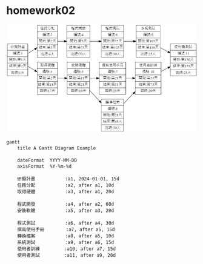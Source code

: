 # homework02
![petg](https://github.com/Kayu10/homework/blob/main/graphviz%20(1).png)

```mermaid
gantt
    title A Gantt Diagram Example

    dateFormat  YYYY-MM-DD
    axisFormat  %Y-%m-%d

    研擬計畫           :a1, 2024-01-01, 15d
    任務分配           :a2, after a1, 10d
    取得硬體           :a3, after a1, 20d

    程式開發           :a4, after a2, 60d
    安裝軟體           :a5, after a3, 20d

    程式測試           :a6, after a4, 30d
    撰寫使用手冊        :a7, after a5, 15d
    轉換檔案           :a8, after a5, 10d
    系統測試           :a9, after a6, 15d
    使用者訓練         :a10, after a7, 15d
    使用者測試         :a11, after a9, 20d
```
